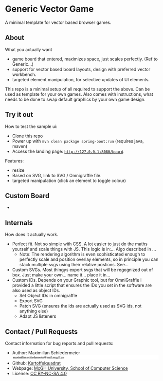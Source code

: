 # Generic Vector Game

A minimal template for vector based browser games.

## About

What you actually want

 * game board that entered, maximizes space, just scales perfectly. (Ref to Generic...)
 * support for vector based board layouts, design with preferred vector workbench.
 * targeted element manipulation, for selective updates of UI elements.

This repo is a minimal setup of all required to support the above. Can be used as template for your own games. Also comes with instructions, what needs to be done to swap default graphics by your own game design.

## Try it out

How to test the sample ui:

 * Clone this repo
 * Power up with ```mvn clean package spring-boot:run``` (requires java, maven)
 * Access the landing page: [```http://127.0.0.1:8080/board```](http://127.0.0.1:8080/board).

Features:
 
 * resize
 * Based on SVG, link to SVG / Omnigraffle file.
 * targeted manipulation (click an element to toggle colour)

## Custom Board

 * 

## Internals

How does it actually work.

 * Perfect fit. Not so simple with CSS. A lot easier to just do the maths yourself and scale things with JS. This logic is in:... Algo described in ...
    * Note: The rendering algorithm is even sophisticated enough to perfectly scale and position overlay elements, so in principle you can stack multiple svgs using their relative postions. See...
 * Custom SVGs. Most thingys export svgs that will be regognized out of box. Just make your own... name it... place it in...
 * Custom IDs. Depends on your Graphic tool, but for OmniGraffle I provided a little script that ensures the IDs you set in the software are also used as object IDs.
    * Set Object IDs in omnigraffle
    * Export SVG
    * Patch SVG (ensures the ids are actually used as SVG ids, not anything else)
    * Adapt JS listeners

## Contact / Pull Requests

Contact information for bug reports and pull requests:

 * Author: Maximilian Schiedermeier ![email](markdown/email.png)
 * Github: [Kartoffelquadrat](https://github.com/kartoffelquadrat)
 * Webpage: [McGill University, School of Computer Science](https://www.cs.mcgill.ca/~mschie3)
 * License: [CC BY-NC-SA 4.0](https://creativecommons.org/licenses/by-nc-sa/4.0/)